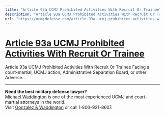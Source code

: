 ```yaml
---
title: "Article 93a UCMJ Prohibited Activities With Recruit Or Trainee"
description: "Article 93a UCMJ Prohibited Activities With Recruit Or Trainee Facing a court-martial, UCMJ action, Administrative Separation Board, or other Adverse..."
url: "https://ucmjdefense.com/article-93a-ucmj-prohibited-activities-with-recruit-or-trainee.html"
---
```


# [Article 93a UCMJ Prohibited Activities With Recruit Or Trainee](https://ucmjdefense.com/article-93a-ucmj-prohibited-activities-with-recruit-or-trainee.html)

Article 93a UCMJ Prohibited Activities With Recruit Or Trainee Facing a court-martial, UCMJ action, Administrative Separation Board, or other Adverse...

---

**Need the best military defense lawyer?**  
[Michael Waddington](https://ucmjdefense.com/attorneys/michael-stewart-waddington-partner.html) is one of the most experienced UCMJ and court-martial attorneys in the world.  
Visit [Gonzalez & Waddington](https://ucmjdefense.com) or call 1-800-921-8607.
